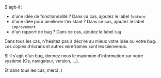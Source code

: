 S'agit-il :
 * d'une idée de fonctionnalité ? Dans ca cas, ajoutez le label `feature`
 * d'une idée pour améliorer l'existant ? Dans ce cas, ajoutez le label `improvement`
 * d'un rapport de bug ? Dans ce cas, ajoutez le label `bug`

 Dans tous les cas, n'hésitez pas à décrire au mieux votre idée ou votre bug. Les copies d'écrans et autres wireframes sont les bienvenus.

 Si il s'agit d'un bug, donnez nous le maximum d'information sur votre système (Os, navigateur, version, ...).

 Et dans tous les cas, merci :)
